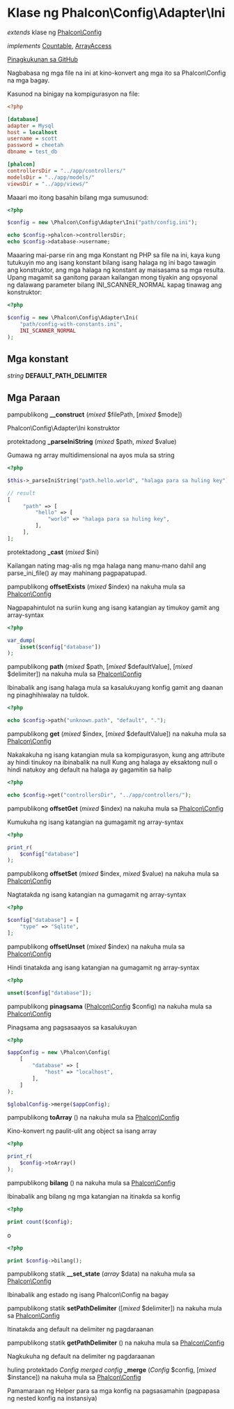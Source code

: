 # Klase ng **Phalcon\\Config\\Adapter\\Ini**

*extends* klase ng [Phalcon\Config](/en/3.2/api/Phalcon_Config)

*implements* [Countable](http://php.net/manual/en/class.countable.php), [ArrayAccess](http://php.net/manual/en/class.arrayaccess.php)

<a href="https://github.com/phalcon/cphalcon/blob/master/phalcon/config/adapter/ini.zep" class="btn btn-default btn-sm">Pinagkukunan sa GitHub</a>

Nagbabasa ng mga file na ini at kino-konvert ang mga ito sa Phalcon\\Config na mga bagay.

Kasunod na binigay na kompigurasyon na file:

```ini
<?php

[database]
adapter = Mysql
host = localhost
username = scott
password = cheetah
dbname = test_db

[phalcon]
controllersDir = "../app/controllers/"
modelsDir = "../app/models/"
viewsDir = "../app/views/"

```

Maaari mo itong basahin bilang mga sumusunod:

```php
<?php

$config = new \Phalcon\Config\Adapter\Ini("path/config.ini");

echo $config->phalcon->controllersDir;
echo $config->database->username;

```

Maaaring mai-parse rin ang mga Konstant ng PHP sa file na ini, kaya kung tutukuyin mo ang isang konstant bilang isang halaga ng ini bago tawagin ang konstruktor, ang mga halaga ng konstant ay maisasama sa mga resulta. Upang magamit sa ganitong paraan kailangan mong tiyakin ang opsyonal ng dalawang parameter bilang INI_SCANNER_NORMAL kapag tinawag ang konstruktor:

```php
<?php

$config = new \Phalcon\Config\Adapter\Ini(
    "path/config-with-constants.ini",
    INI_SCANNER_NORMAL
);

```

## Mga konstant

*string* **DEFAULT_PATH_DELIMITER**

## Mga Paraan

pampublikong **__construct** (*mixed* $filePath, [*mixed* $mode])

Phalcon\\Config\\Adapter\\Ini konstruktor

protektadong **_parseIniString** (*mixed* $path, *mixed* $value)

Gumawa ng array multidimensional na ayos mula sa string

```php
<?php

$this->_parseIniString("path.hello.world", "halaga para sa huling key");

// result
[
     "path" => [
         "hello" => [
             "world" => "halaga para sa huling key",
         ],
     ],
];

```

protektadong **_cast** (*mixed* $ini)

Kailangan nating mag-alis ng mga halaga nang manu-mano dahil ang parse_ini_file() ay may mahinang pagpapatupad.

pampublikong **offsetExists** (*mixed* $index) na nakuha mula sa [Phalcon\Config](/en/3.2/api/Phalcon_Config)

Nagpapahintulot na suriin kung ang isang katangian ay timukoy gamit ang array-syntax

```php
<?php

var_dump(
    isset($config["database"])
);

```

pampublikong **path** (*mixed* $path, [*mixed* $defaultValue], [*mixed* $delimiter]) na nakuha mula sa [Phalcon\Config](/en/3.2/api/Phalcon_Config)

Ibinabalik ang isang halaga mula sa kasalukuyang konfig gamit ang daanan ng pinaghihiwalay na tuldok.

```php
<?php

echo $config->path("unknown.path", "default", ".");

```

pampublikong **get** (*mixed* $index, [*mixed* $defaultValue]) na nakuha mula sa [Phalcon\Config](/en/3.2/api/Phalcon_Config)

Nakakakuha ng isang katangian mula sa kompigurasyon, kung ang attribute ay hindi tinukoy na ibinabalik na null Kung ang halaga ay eksaktong null o hindi natukoy ang default na halaga ay gagamitin sa halip

```php
<?php

echo $config->get("controllersDir", "../app/controllers/");

```

pampublikong **offsetGet** (*mixed* $index) na nakuha mula sa [Phalcon\Config](/en/3.2/api/Phalcon_Config)

Kumukuha ng isang katangian na gumagamit ng array-syntax

```php
<?php

print_r(
    $config["database"]
);

```

pampublikong **offsetSet** (*mixed* $index, *mixed* $value) na nakuha mula sa [Phalcon\Config](/en/3.2/api/Phalcon_Config)

Nagtatakda ng isang katangian na gumagamit ng array-syntax

```php
<?php

$config["database"] = [
    "type" => "Sqlite",
];

```

pampublikong **offsetUnset** (*mixed* $index) na nakuha mula sa [Phalcon\Config](/en/3.2/api/Phalcon_Config)

Hindi tinatakda ang isang katangian na gumagamit ng array-syntax

```php
<?php

unset($config["database"]);

```

pampublikong **pinagsama** ([Phalcon\Config](/en/3.2/api/Phalcon_Config) $config) na nakuha mula sa [Phalcon\Config](/en/3.2/api/Phalcon_Config)

Pinagsama ang pagsasaayos sa kasalukuyan

```php
<?php

$appConfig = new \Phalcon\Config(
    [
        "database" => [
            "host" => "localhost",
        ],
    ]
);

$globalConfig->merge($appConfig);

```

pampublikong **toArray** () na nakuha mula sa [Phalcon\Config](/en/3.2/api/Phalcon_Config)

Kino-konvert ng paulit-ulit ang object sa isang array

```php
<?php

print_r(
    $config->toArray()
);

```

pampublikong **bilang** () na nakuha mula sa [Phalcon\Config](/en/3.2/api/Phalcon_Config)

Ibinabalik ang bilang ng mga katangian na itinakda sa konfig

```php
<?php

print count($config);

```

o

```php
<?php

print $config->bilang();

```

pampublikong statik **__set_state** (*array* $data) na nakuha mula sa [Phalcon\Config](/en/3.2/api/Phalcon_Config)

Ibinabalik ang estado ng isang Phalcon\\Config na bagay

pampublikong statik **setPathDelimiter** ([*mixed* $delimiter]) na nakuha mula sa [Phalcon\Config](/en/3.2/api/Phalcon_Config)

Itinatakda ang default na delimiter ng pagdaraanan

pampublikong statik **getPathDelimiter** () na nakuha mula sa [Phalcon\Config](/en/3.2/api/Phalcon_Config)

Nagkukuha ng default na delimiter ng pagdaraanan

huling protektado *Config merged config* **_merge** (*Config* $config, [*mixed* $instance]) na nakuha mula sa [Phalcon\Config](/en/3.2/api/Phalcon_Config)

Pamamaraan ng Helper para sa mga konfig na pagsasamahin (pagpapasa ng nested konfig na instansiya)